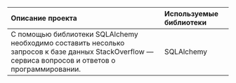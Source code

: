 
| Описание проекта    |  Используемые библиотеки |
|:--|:---------|
|С помощью библиотеки SQLAlchemy необходимо составить несолько запросов к базе данных StackOverflow — сервиса вопросов и ответов о программировании.  | SQLAlchemy |

